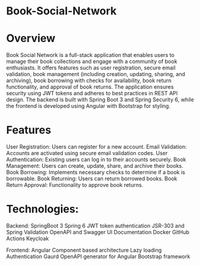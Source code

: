 # Book-Social-Network #

# Overview
Book Social Network is a full-stack application that enables users to manage their book collections and engage with a community of book enthusiasts. It offers features such as user registration, secure email validation, book management (including creation, updating, sharing, and archiving), book borrowing with checks for availability, book return functionality, and approval of book returns. The application ensures security using JWT tokens and adheres to best practices in REST API design. The backend is built with Spring Boot 3 and Spring Security 6, while the frontend is developed using Angular with Bootstrap for styling.

# Features
User Registration: Users can register for a new account.
Email Validation: Accounts are activated using secure email validation codes.
User Authentication: Existing users can log in to their accounts securely.
Book Management: Users can create, update, share, and archive their books.
Book Borrowing: Implements necessary checks to determine if a book is borrowable.
Book Returning: Users can return borrowed books.
Book Return Approval: Functionality to approve book returns.

# Technologies:

Backend: 
SpringBoot 3
Spring 6
JWT token authentication
JSR-303 and Spring Validation
OpenAPI and Swagger UI Documentation
Docker 
GitHub Actions
Keycloak

Frontend:
Angular 
Component based architecture
Lazy loading
Authentication Gaurd
OpenAPI generator for Angular
Bootstrap framework
